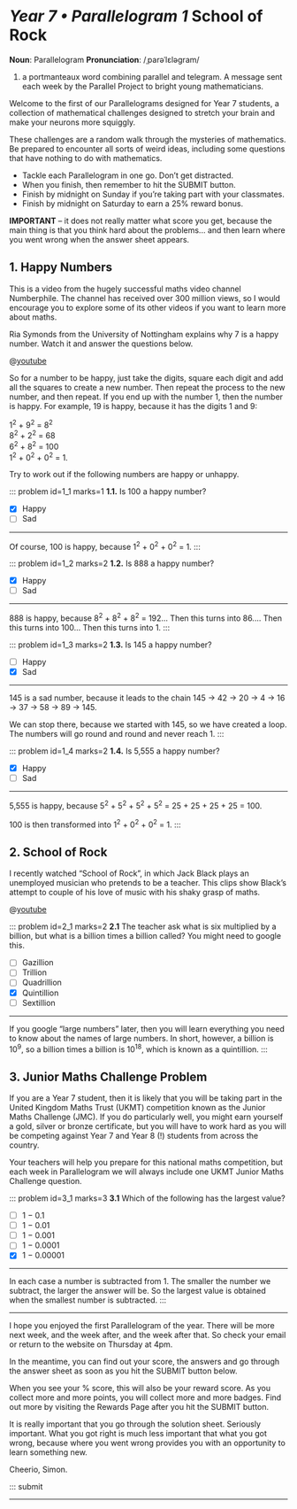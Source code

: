 # _Year 7 • Parallelogram 1_ School of Rock

<div class="dictionary">

__Noun__: Parallelogram
__Pronunciation__: /ˌparəˈlɛləɡram/

1. a portmanteaux word combining parallel and telegram. A message sent each
week by the Parallel Project to bright young mathematicians.

</div>

Welcome to the first of our Parallelograms designed for Year 7 students, a collection of mathematical challenges designed to stretch your brain and make your neurons more squiggly.

These challenges are a random walk through the mysteries of mathematics. Be prepared to encounter all sorts of weird ideas, including some questions that have nothing to do with mathematics.

* Tackle each Parallelogram in one go. Don’t get distracted.
* When you finish, then remember to hit the SUBMIT button.
*	Finish by midnight on Sunday if you’re taking part with your classmates.
*	Finish by midnight on Saturday to earn a 25% reward bonus.


__IMPORTANT__ – it does not really matter what score you get, because the main thing is that you think hard about the problems... and then learn where you went wrong when the answer sheet appears.


## 1. Happy Numbers

This is a video from the hugely successful maths video channel Numberphile. The channel has received over 300 million views, so I would encourage you to explore some of its other videos if you want to learn more about maths.

Ria Symonds from the University of Nottingham explains why 7 is a happy number. Watch it and answer the questions below.

@[youtube](kC6YObu61_w?rel=0)

So for a number to be happy, just take the digits, square each digit and add all the squares to create a new number. Then repeat the process to the new number, and then repeat. If you end up with the number 1, then the number is happy. For example, 19 is happy, because it has the digits 1 and 9:

1<sup>2</sup> + 9<sup>2</sup> = 8<sup>2</sup>  
8<sup>2</sup> + 2<sup>2</sup> = 68  
6<sup>2</sup> + 8<sup>2</sup> = 100  
1<sup>2</sup> + 0<sup>2</sup> + 0<sup>2</sup> = 1.  

Try to work out if the following numbers are happy or unhappy.

::: problem id=1_1 marks=1
__1.1.__ Is 100 a happy number?

* [x] Happy
* [ ] Sad

---

Of course, 100 is happy, because 1<sup>2</sup> + 0<sup>2</sup> + 0<sup>2</sup> = 1.
:::

::: problem id=1_2 marks=2
__1.2.__ Is 888 a happy number?

* [x] Happy
* [ ] Sad

---

888 is happy, because 8<sup>2</sup> + 8<sup>2</sup> + 8<sup>2</sup> = 192... Then this turns into 86.... Then this turns into 100... Then this turns into 1.
:::

::: problem id=1_3 marks=2
__1.3.__ Is 145 a happy number?

* [ ] Happy
* [x] Sad

---

145 is a sad number, because it leads to the chain 145 → 42 → 20 → 4 → 16 → 37 → 58 → 89 → 145.

We can stop there, because we started with 145, so we have created a loop. The numbers will go round and round and never reach 1.
:::

::: problem id=1_4 marks=2
__1.4.__ Is 5,555 a happy number?

* [x] Happy
* [ ] Sad

---

5,555 is happy, because 5<sup>2</sup> + 5<sup>2</sup> + 5<sup>2</sup> + 5<sup>2</sup> = 25 + 25 + 25 + 25 = 100.

100 is then transformed into 1<sup>2</sup> + 0<sup>2</sup> + 0<sup>2</sup> = 1.
:::


## 2. School of Rock

I recently watched “School of Rock”, in which Jack Black plays an unemployed musician who pretends to be a teacher. This clips show Black’s attempt to couple of his love of music with his shaky grasp of maths.

@[youtube](Qsv4_xOkh4M?rel=0)

::: problem id=2_1 marks=2
__2.1__ The teacher ask what is six multiplied by a billion, but what is a billion times a billion called? You might need to google this.

* [ ] Gazillion
* [ ] Trillion
* [ ] Quadrillion
* [x] Quintillion
* [ ] Sextillion

---

If you google “large numbers” later, then you will learn everything you need to know about the names of large numbers. In short, however, a billion is 10<sup>9</sup>, so a billion times a billion is 10<sup>18</sup>, which is known as a quintillion.
:::


## 3.	Junior Maths Challenge Problem

If you are a Year 7 student, then it is likely that you will be taking part in the United Kingdom Maths Trust (UKMT) competition known as the Junior Maths Challenge (JMC). If you do particularly well, you might earn yourself a gold, silver or bronze certificate, but you will have to work hard as you will be competing against Year 7 and Year 8 (!) students from across the country.

Your teachers will help you prepare for this national maths competition, but each week in Parallelogram we will always include one UKMT Junior Maths Challenge question.

::: problem id=3_1 marks=3
__3.1__ Which of the following has the largest value?

* [ ] 1 − 0.1
* [ ] 1 − 0.01
* [ ] 1 − 0.001
* [ ] 1 − 0.0001
* [x] 1 − 0.00001

---

In each case a number is subtracted from 1. The smaller the number we subtract, the larger the answer will be. So the largest value is obtained when the smallest number is subtracted.
:::


***

I hope you enjoyed the first Parallelogram of the year. There will be more next week, and the week after, and the week after that. So check your email or return to the website on Thursday at 4pm.

In the meantime, you can find out your score, the answers and go through the answer sheet as soon as you hit the SUBMIT button below.

When you see your % score, this will also be your reward score. As you collect more and more points, you will collect more and more badges. Find out more by visiting the Rewards Page after you hit the SUBMIT button.

It is really important that you go through the solution sheet. Seriously important. What you got right is much less important that what you got wrong, because where you went wrong provides you with an opportunity to learn something new.

Cheerio,
Simon.


::: submit


---
